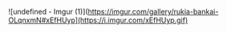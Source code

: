 
![undefined - Imgur (1)](https://imgur.com/gallery/rukia-bankai-OLqnxmN#xEfHUyp](https://i.imgur.com/xEfHUyp.gif)
